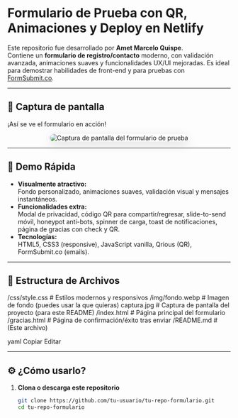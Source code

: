 # Formulario de Prueba con QR, Animaciones y Deploy en Netlify

Este repositorio fue desarrollado por **Amet Marcelo Quispe**.  
Contiene un **formulario de registro/contacto** moderno, con validación avanzada, animaciones suaves y funcionalidades UX/UI mejoradas. Es ideal para demostrar habilidades de front-end y para pruebas con [FormSubmit.co](https://formsubmit.co/).

---

## 📸 Captura de pantalla

¡Así se ve el formulario en acción!

<p align="center">
  <img src="captura.png" alt="Captura de pantalla del formulario de prueba" style="max-width: 700px; border-radius: 10px; box-shadow: 0 6px 24px #0002;">
</p>

---

## 🚀 Demo Rápida

- **Visualmente atractivo:**  
  Fondo personalizado, animaciones suaves, validación visual y mensajes instantáneos.
- **Funcionalidades extra:**  
  Modal de privacidad, código QR para compartir/regresar, slide-to-send móvil, honeypot anti-bots, spinner de carga, toast de notificaciones, página de gracias con check y QR.
- **Tecnologías:**  
  HTML5, CSS3 (responsive), JavaScript vanilla, Qrious (QR), FormSubmit.co (emails).

---

## 📁 Estructura de Archivos

/css/style.css # Estilos modernos y responsivos
/img/fondo.webp # Imagen de fondo (puedes usar la que quieras)
captura.jpg # Captura de pantalla del proyecto (para este README)
/index.html # Página principal del formulario
/gracias.html # Página de confirmación/éxito tras enviar
/README.md # (Este archivo)

yaml
Copiar
Editar


---

## ⚙️ ¿Cómo usarlo?

1. **Clona o descarga este repositorio**

   ```bash
   git clone https://github.com/tu-usuario/tu-repo-formulario.git
   cd tu-repo-formulario
